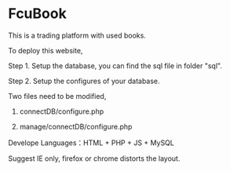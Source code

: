FcuBook
=======

This is a trading platform with used books.

To deploy this website,

Step 1. Setup the database, you can find the sql file in folder "sql".

Step 2. Setup the configures of your database.

Two files need to be modified,

1) connectDB/configure.php

2) manage/connectDB/configure.php

Develope Languages：HTML + PHP + JS + MySQL

Suggest IE only, firefox or chrome distorts the layout.
